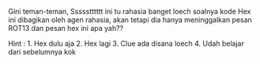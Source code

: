 Gini teman-teman, Ssssstttttt ini tu rahasia banget loech soalnya kode Hex ini dibagikan oleh agen rahasia, akan tetapi dia hanya meninggalkan pesan ROT13 dan pesan hex ini apa yah??

Hint :  1. Hex dulu aja 
        2. Hex lagi
        3. Clue ada disana loech
        4. Udah belajar dari sebelumnya kok